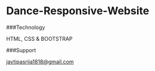 # Dance-Responsive-Website

###Technology

HTML, CSS & BOOTSTRAP

###Support

jaytipasrija1818@gmail.com

